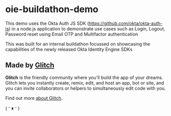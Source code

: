 # oie-buildathon-demo

This demo uses the Okta Auth JS SDK (https://github.com/okta/okta-auth-js) in a node.js application to demonstrate use cases such as Login, Logout, Password reset using Email OTP and Multifactor authentication

This was built for an internal buildathon focussed on showcasing the capabilities of the newly released Okta Identity Engine SDKs

## Made by [Glitch](https://glitch.com/)

**Glitch** is the friendly community where you'll build the app of your dreams. Glitch lets you instantly create, remix, edit, and host an app, bot or site, and you can invite collaborators or helpers to simultaneously edit code with you.

Find out more [about Glitch](https://glitch.com/about).

( ᵔ ᴥ ᵔ )
